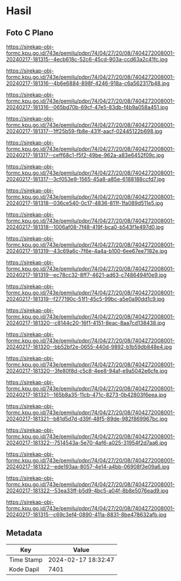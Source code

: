 # Hasil

## Foto C Plano

https://sirekap-obj-formc.kpu.go.id/743e/pemilu/pdpr/74/04/27/20/08/7404272008001-20240217-181315--4ecb618c-52c6-45cd-903a-ccd63a2c41fc.jpg

https://sirekap-obj-formc.kpu.go.id/743e/pemilu/pdpr/74/04/27/20/08/7404272008001-20240217-181316--4b6e6884-898f-4246-918a-c6a562317b48.jpg

https://sirekap-obj-formc.kpu.go.id/743e/pemilu/pdpr/74/04/27/20/08/7404272008001-20240217-181316--065bd70b-69cf-47e5-83db-f4b9a058a451.jpg

https://sirekap-obj-formc.kpu.go.id/743e/pemilu/pdpr/74/04/27/20/08/7404272008001-20240217-181317--1ff25b59-fb8e-431f-aacf-02445122b698.jpg

https://sirekap-obj-formc.kpu.go.id/743e/pemilu/pdpr/74/04/27/20/08/7404272008001-20240217-181317--ceff68c1-f5f2-49be-962a-a83e6452f09c.jpg

https://sirekap-obj-formc.kpu.go.id/743e/pemilu/pdpr/74/04/27/20/08/7404272008001-20240217-181317--3cf053e9-1565-45a8-a85e-6188188ccfd7.jpg

https://sirekap-obj-formc.kpu.go.id/743e/pemilu/pdpr/74/04/27/20/08/7404272008001-20240217-181318--036ce540-0c17-4836-811f-1fa089d511e5.jpg

https://sirekap-obj-formc.kpu.go.id/743e/pemilu/pdpr/74/04/27/20/08/7404272008001-20240217-181318--1006af08-7f48-419f-bca0-b543f1e497d0.jpg

https://sirekap-obj-formc.kpu.go.id/743e/pemilu/pdpr/74/04/27/20/08/7404272008001-20240217-181319--43c69a6c-7f6e-4a4a-b100-6ee67ee7182e.jpg

https://sirekap-obj-formc.kpu.go.id/743e/pemilu/pdpr/74/04/27/20/08/7404272008001-20240217-181319--ec78cc32-8ff7-4621-ad63-c7486494f0e9.jpg

https://sirekap-obj-formc.kpu.go.id/743e/pemilu/pdpr/74/04/27/20/08/7404272008001-20240217-181319--f277190c-51f1-45c5-99bc-a5e0a90dd1c9.jpg

https://sirekap-obj-formc.kpu.go.id/743e/pemilu/pdpr/74/04/27/20/08/7404272008001-20240217-181320--c8144c20-16f1-4151-8eac-8aa7cd138438.jpg

https://sirekap-obj-formc.kpu.go.id/743e/pemilu/pdpr/74/04/27/20/08/7404272008001-20240217-181320--bb52bf2e-0655-440d-9892-b1b59db848e4.jpg

https://sirekap-obj-formc.kpu.go.id/743e/pemilu/pdpr/74/04/27/20/08/7404272008001-20240217-181320--3fe80f8d-c5c8-4ee8-94af-e9a5042e6cfe.jpg

https://sirekap-obj-formc.kpu.go.id/743e/pemilu/pdpr/74/04/27/20/08/7404272008001-20240217-181321--165b8a35-11cb-471c-8273-0b42803f6eea.jpg

https://sirekap-obj-formc.kpu.go.id/743e/pemilu/pdpr/74/04/27/20/08/7404272008001-20240217-181321--b81d5d7d-d39f-48f5-89de-982f869967bc.jpg

https://sirekap-obj-formc.kpu.go.id/743e/pemilu/pdpr/74/04/27/20/08/7404272008001-20240217-181322--7514543a-5e70-4af6-a025-31954f2d7aa6.jpg

https://sirekap-obj-formc.kpu.go.id/743e/pemilu/pdpr/74/04/27/20/08/7404272008001-20240217-181322--ede193aa-8057-4e14-a4bb-06908f3e09a6.jpg

https://sirekap-obj-formc.kpu.go.id/743e/pemilu/pdpr/74/04/27/20/08/7404272008001-20240217-181322--53ea33ff-b5d9-4bc5-a04f-8b8e5076ead9.jpg

https://sirekap-obj-formc.kpu.go.id/743e/pemilu/pdpr/74/04/27/20/08/7404272008001-20240217-181315--c69c3ef4-0890-411a-8831-8be478632afb.jpg


## Metadata

| Key        | Value               |
| ---------- | ------------------- |
| Time Stamp | 2024-02-17 18:32:47 |
| Kode Dapil | 7401                |



